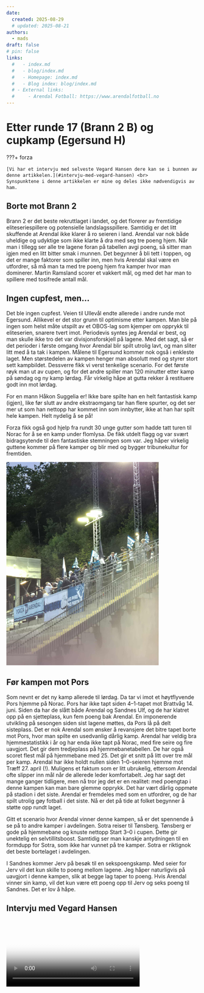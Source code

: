 ```yaml
---
date:
  created: 2025-08-29
  # updated: 2025-08-21
authors:
  - mads
draft: false
# pin: false
links:
  #   - index.md
  #   - blog/index.md
  #   - Homepage: index.md
  #   - Blog index: blog/index.md
  # - External links:
  #     - Arendal Fotball: https://www.arendalfotball.no
---
```


# Etter runde 17 (Brann 2 B) og cupkamp (Egersund H)

???+ forza

    [Vi har et intervju med selveste Vegard Hansen dere kan se i bunnen av denne artikkelen.](#intervju-med-vegard-hansen) <br>
    Synspunktene i denne artikkelen er mine og deles ikke nødvendigvis av ham.

## Borte mot Brann 2

Brann 2 er det beste rekruttlaget i landet, og det florerer av fremtidige eliteseriespillere og potensielle landslagsspillere. Samtidig er det litt skuffende at Arendal ikke klarer å ro seieren i land. Arendal var nok både uheldige og udyktige som ikke klarte å dra med seg tre poeng hjem. Når man i tillegg ser alle tre lagene foran på tabellen avgi poeng, så sitter man igjen med en litt bitter smak i munnen. Det begynner å bli tett i toppen, og det er mange faktorer som spiller inn, men hvis Arendal skal være en utfordrer, så må man ta med tre poeng hjem fra kamper hvor man dominerer. Martin Ramsland scorer et vakkert mål, og med det har man to spillere med tosifrede antall mål.

## Ingen cupfest, men...

Det ble ingen cupfest. Veien til Ullevål endte allerede i andre runde mot Egersund. Allikevel er det stor grunn til optimisme etter kampen. Man ble på ingen som helst måte utspilt av et OBOS-lag som kjemper om opprykk til eliteserien, snarere tvert imot. Periodevis syntes jeg Arendal er best, og man skulle ikke tro det var divisjonsforskjell på lagene. Med det sagt, så er det perioder i første omgang hvor Arendal blir spilt utrolig lavt, og man sliter litt med å ta tak i kampen. Målene til Egersund kommer nok også i enkleste laget. Men størstedelen av kampen henger man absolutt med og styrer stort sett kampbildet. Dessverre fikk vi verst tenkelige scenario. For det første røyk man ut av cupen, og for det andre spiller man 120 minutter etter kamp på søndag og ny kamp lørdag. Får virkelig håpe at gutta rekker å restituere godt inn mot lørdag.

For en mann Håkon Suggelia er! Ikke bare spilte han en helt fantastisk kamp (igjen), like før slutt av andre ekstraomgang tar han flere spurter, og det ser mer ut som han nettopp har kommet inn som innbytter, ikke at han har spilt hele kampen. Helt nydelig å se på!

Forza fikk også god hjelp fra rundt 30 unge gutter som hadde tatt turen til Norac for å se en kamp under flomlysa. De fikk utdelt flagg og var svært bidragsytende til den fantastiske stemningen som var. Jeg håper virkelig guttene kommer på flere kamper og blir med og bygger tribunekultur for fremtiden.

<img src="https://github.com/lewiuberg/forza-arendal/blob/master/docs/assets/images/blog/2025/2025-08-29_2.png?raw=true" alt="Cupkamp mot Egersund" width="400">

## Før kampen mot Pors

Som nevnt er det ny kamp allerede til lørdag. Da tar vi imot et høytflyvende Pors hjemme på Norac. Pors har ikke tapt siden 4–1-tapet mot Brattvåg 14. juni. Siden da har de slått både Arendal og Sandnes Ulf, og de har klatret opp på en sjetteplass, kun fem poeng bak Arendal. En imponerende utvikling på sesongen siden sist lagene møttes, da Pors lå på delt sisteplass. Det er nok Arendal som ønsker å revansjere det bitre tapet borte mot Pors, hvor man spilte en usedvanlig dårlig kamp. Arendal har veldig bra hjemmestatistikk i år og har enda ikke tapt på Norac, med fire seire og fire uavgjort. Det gir dem tredjeplass på hjemmebanetabellen. De har også scoret flest mål på hjemmebane med 25. Det gir et snitt på litt over tre mål per kamp. Arendal har ikke holdt nullen siden 1–0-seieren hjemme mot Træff 27. april (!). Muligens et faktum som er litt ubrukelig, ettersom Arendal ofte slipper inn mål når de allerede leder komfortabelt. Jeg har sagt det mange ganger tidligere, men nå tror jeg det er en realitet: med poengtap i denne kampen kan man bare glemme opprykk. Det har vært dårlig oppmøte på stadion i det siste. Arendal er fremdeles med som en utfordrer, og de har spilt utrolig gøy fotball i det siste. Nå er det på tide at folket begynner å støtte opp rundt laget.

Gitt et scenario hvor Arendal vinner denne kampen, så er det spennende å se på to andre kamper i avdelingen. Sotra reiser til Tønsberg. Tønsberg er gode på hjemmebane og knuste nettopp Start 3–0 i cupen. Dette gir unektelig en selvtillitsboost. Samtidig ser man kanskje antydningen til en formdupp for Sotra, som ikke har vunnet på tre kamper. Sotra er riktignok det beste bortelaget i avdelingen.

I Sandnes kommer Jerv på besøk til en sekspoengskamp. Med seier for Jerv vil det kun skille to poeng mellom lagene. Jeg håper naturligvis på uavgjort i denne kampen, slik at begge lag taper to poeng. Hvis Arendal vinner sin kamp, vil det kun være ett poeng opp til Jerv og seks poeng til Sandnes. Det er lov å håpe.

## Intervju med Vegard Hansen

<video controls width="350" poster="https://raw.githubusercontent.com/lewiuberg/forza-arendal/refs/heads/master/docs/assets/images/blog/2025/2025-08-21_1.png?raw=true">
  <source src="https://raw.githubusercontent.com/lewiuberg/forza-arendal/refs/heads/master/docs/assets/video/2025/2025-08-21_1.mp4" type="video/mp4">
  Din nettleser støtter ikke video.
</video>

